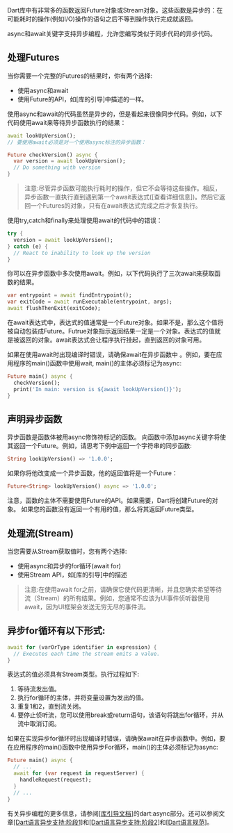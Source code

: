 Dart库中有非常多的函数返回Future对象或Stream对象。这些函数是异步的：在可能耗时的操作(例如I/O)操作的语句之后不等到操作执行完成就返回。

async和await关键字支持异步编程，允许您编写类似于同步代码的异步代码。

## 处理Futures
当你需要一个完整的Futures的结果时，你有两个选择:
- 使用async和await
- 使用Future的API，如[库的引导]中描述的一样。
  
使用async和await的代码虽然是异步的，但是看起来很像同步代码。例如，以下代码使用await来等待异步函数执行的结果：
```dart
await lookUpVersion();
// 要使用await必须是对一个使用async标注的异步函数：

Future checkVersion() async {
  var version = await lookUpVersion();
  // Do something with version
}
```
> 注意:尽管异步函数可能执行耗时的操作，但它不会等待这些操作。相反，异步函数一直执行直到遇到第一个await表达式([查看详细信息])。然后它返回一个Futures的对象，只有在await表达式完成之后才恢复执行。

使用try,catch和finally来处理使用await的代码中的错误：
```dart
try {
  version = await lookUpVersion();
} catch (e) {
  // React to inability to look up the version
}
```
你可以在异步函数中多次使用await。例如，以下代码执行了三次await来获取函数的结果。
```dart
var entrypoint = await findEntrypoint();
var exitCode = await runExecutable(entrypoint, args);
await flushThenExit(exitCode);
```
在await表达式中，表达式的值通常是一个Future对象。如果不是，那么这个值将被自动包装成Future。Futrue对象指示返回结果一定是一个对象。表达式的值就是被返回的对象。await表达式会让程序执行挂起，直到返回的对象可用。

如果在使用await时出现编译时错误，请确保await在异步函数中 。例如，要在应用程序的main()函数中使用wait, main()的主体必须标记为async:
```dart
Future main() async {
  checkVersion();
  print('In main: version is ${await lookUpVersion()}');
}
```
## 声明异步函数
异步函数是函数体被用async修饰符标记的函数。
向函数中添加async关键字将使其返回一个Future。例如，请思考下例中返回一个字符串的同步函数:
```dart
String lookUpVersion() => '1.0.0';
```
如果你将他改变成一个异步函数，他的返回值将是一个Future：
```dart
Future<String> lookUpVersion() async => '1.0.0';
```
注意，函数的主体不需要使用Future的API。如果需要，Dart将创建Future的对象。
如果您的函数没有返回一个有用的值，那么将其返回Future<void>类型。

## 处理流(Stream)
当您需要从Stream获取值时，您有两个选择:
- 使用async和异步的for循环(await for)
- 使用Stream API，如[库的引导]中的描述
> 注意:在使用await for之前，请确保它使代码更清晰，并且您确实希望等待流（Stream）的所有结果。例如，您通常不应该为UI事件侦听器使用await，因为UI框架会发送无穷无尽的事件流。

## 异步for循环有以下形式:
```dart
await for (varOrType identifier in expression) {
  // Executes each time the stream emits a value.
}
```
表达式的值必须具有Stream类型。执行过程如下:

1. 等待流发出值。
2. 执行for循环的主体，并将变量设置为发出的值。
3. 重复1和2，直到流关闭。
4. 要停止侦听流，您可以使用break或return语句，该语句将跳出for循环，并从流中取消订阅。

如果在实现异步for循环时出现编译时错误，请确保await在异步函数中。例如，要在应用程序的main()函数中使用异步For循环，main()的主体必须标记为async:
```dart
Future main() async {
  // ...
  await for (var request in requestServer) {
    handleRequest(request);
  }
  // ...
}
```
有关异步编程的更多信息，请参阅[[库引导文档]]()的dart:async部分。还可以参阅文章[[Dart语言异步支持:阶段1]]()和[[Dart语言异步支持:阶段2]]()和[[Dart语言规范]]()。